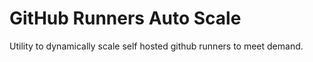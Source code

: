 # GitHub Runners Auto Scale

Utility to dynamically scale self hosted github runners to meet demand.
